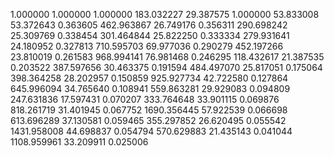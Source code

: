 1.000000	1.000000	1.000000
183.032227	29.387575	1.000000
53.833008	53.372643	0.363605
462.963867	26.749176	0.356311
290.698242	25.309769	0.338454
301.464844	25.822250	0.333334
279.931641	24.180952	0.327813
710.595703	69.977036	0.290279
452.197266	23.810019	0.261583
968.994141	76.981468	0.246295
118.432617	21.387535	0.203522
387.597656	30.463375	0.191594
484.497070	25.817051	0.175064
398.364258	28.202957	0.150859
925.927734	42.722580	0.127864
645.996094	34.765640	0.108941
559.863281	29.929083	0.094809
247.631836	17.597431	0.070207
333.764648	33.901115	0.069876
818.261719	31.401945	0.067752
1690.356445	57.922539	0.066698
613.696289	37.130581	0.059465
355.297852	26.620495	0.055542
1431.958008	44.698837	0.054794
570.629883	21.435143	0.041044
1108.959961	33.209911	0.025006

